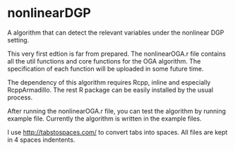 # nonlinearDGP
A algorithm that can detect the relevant variables under the nonlinear 
DGP setting.

This very first edtion is far from prepared. The nonlinearOGA.r file contains 
all the util functions and core functions for the OGA algorithm. The specification 
of each function will be uploaded in some future time.

The dependency of this algorithm requires Rcpp, inline and especially 
RcppArmadillo. The rest R package can be easily installed by the usual 
process.

After running the nonlinearOGA.r file, you can test the algorithm by running 
example file. Currently the algorithm is written in the example files.

I use
http://tabstospaces.com/
to convert tabs into spaces. All files are kept in 4 spaces indentents.
